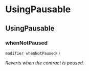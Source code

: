 # UsingPausable

## UsingPausable

### whenNotPaused

```solidity
modifier whenNotPaused()
```

_Reverts when the contract is paused._

